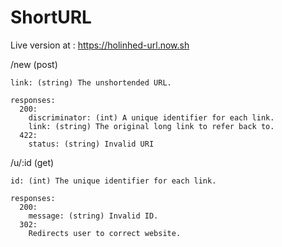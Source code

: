 # ShortURL

Live version at : https://holinhed-url.now.sh

/new (post)

    link: (string) The unshortended URL.
  
    responses:
      200:
        discriminator: (int) A unique identifier for each link.
        link: (string) The original long link to refer back to.
      422:
        status: (string) Invalid URI
      
 /u/:id (get)
    
    id: (int) The unique identifier for each link.
    
    responses:
      200:
        message: (string) Invalid ID.
      302: 
        Redirects user to correct website.
